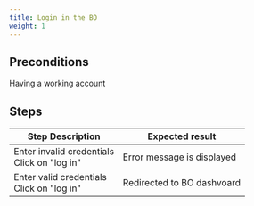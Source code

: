 ```yaml
---
title: Login in the BO
weight: 1
---
```


## Preconditions

Having a working account
## Steps
| Step Description | Expected result |
| ----- | ----- |
| Enter invalid credentials<br>Click on "log in" | Error message is displayed |
| Enter valid credentials<br>Click on "log in" | Redirected to BO dashvoard |
